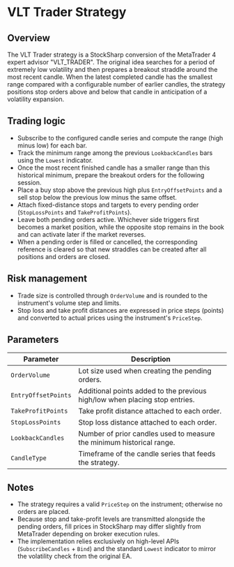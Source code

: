 # VLT Trader Strategy

## Overview
The VLT Trader strategy is a StockSharp conversion of the MetaTrader 4 expert advisor "VLT_TRADER". The original idea searches for a period of extremely low volatility and then prepares a breakout straddle around the most recent candle. When the latest completed candle has the smallest range compared with a configurable number of earlier candles, the strategy positions stop orders above and below that candle in anticipation of a volatility expansion.

## Trading logic
- Subscribe to the configured candle series and compute the range (high minus low) for each bar.
- Track the minimum range among the previous `LookbackCandles` bars using the `Lowest` indicator.
- Once the most recent finished candle has a smaller range than this historical minimum, prepare the breakout orders for the following session.
- Place a buy stop above the previous high plus `EntryOffsetPoints` and a sell stop below the previous low minus the same offset.
- Attach fixed-distance stops and targets to every pending order (`StopLossPoints` and `TakeProfitPoints`).
- Leave both pending orders active. Whichever side triggers first becomes a market position, while the opposite stop remains in the book and can activate later if the market reverses.
- When a pending order is filled or cancelled, the corresponding reference is cleared so that new straddles can be created after all positions and orders are closed.

## Risk management
- Trade size is controlled through `OrderVolume` and is rounded to the instrument's volume step and limits.
- Stop loss and take profit distances are expressed in price steps (points) and converted to actual prices using the instrument's `PriceStep`.

## Parameters
| Parameter | Description |
|-----------|-------------|
| `OrderVolume` | Lot size used when creating the pending orders. |
| `EntryOffsetPoints` | Additional points added to the previous high/low when placing stop entries. |
| `TakeProfitPoints` | Take profit distance attached to each order. |
| `StopLossPoints` | Stop loss distance attached to each order. |
| `LookbackCandles` | Number of prior candles used to measure the minimum historical range. |
| `CandleType` | Timeframe of the candle series that feeds the strategy. |

## Notes
- The strategy requires a valid `PriceStep` on the instrument; otherwise no orders are placed.
- Because stop and take-profit levels are transmitted alongside the pending orders, fill prices in StockSharp may differ slightly from MetaTrader depending on broker execution rules.
- The implementation relies exclusively on high-level APIs (`SubscribeCandles` + `Bind`) and the standard `Lowest` indicator to mirror the volatility check from the original EA.
